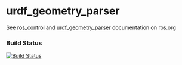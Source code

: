 urdf_geometry_parser
===============

See [ros_control](http://wiki.ros.org/ros_control) and [urdf_geometry_parser](http://wiki.ros.org/urdf_geometry_parser) documentation on ros.org

### Build Status
[![Build Status](https://github.com/matthew-reynolds/urdf_geometry_parser/workflows/Test%20urdf_geometry_parser/badge.svg?branch=kinetic-devel)](https://github.com/matthew-reynolds/urdf_geometry_parser/actions?query=workflow%3A%22Test+urdf_geometry_parser%22+branch%3Akinetic-devel)
